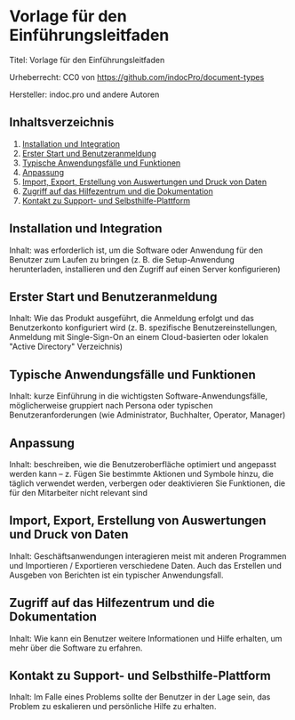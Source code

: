 # Vorlage für den Einführungsleitfaden
Titel: Vorlage für den Einführungsleitfaden

Urheberrecht: CC0 von https://github.com/indocPro/document-types

Hersteller: indoc.pro und andere Autoren

## Inhaltsverzeichnis <a name="toc"></a>
1. [Installation und Integration](#installation)
2. [Erster Start und Benutzeranmeldung](#firststart)
3. [Typische Anwendungsfälle und Funktionen](#usecases)
4. [Anpassung](#customization)
5. [Import, Export, Erstellung von Auswertungen und Druck von Daten](#importexport)
6. [Zugriff auf das Hilfezentrum und die Dokumentation](#linktodocumentation)
6. [Kontakt zu Support- und Selbsthilfe-Plattform](#contactsupport)

## Installation und Integration <a name="installation"></a>
Inhalt: was erforderlich ist, um die Software oder Anwendung für den Benutzer zum Laufen zu bringen (z. B. die Setup-Anwendung herunterladen, installieren und den Zugriff auf einen Server konfigurieren)

## Erster Start und Benutzeranmeldung <a name="firststart"></a>
Inhalt: Wie das Produkt ausgeführt, die Anmeldung erfolgt und das Benutzerkonto konfiguriert wird (z. B. spezifische Benutzereinstellungen, Anmeldung mit Single-Sign-On an einem Cloud-basierten oder lokalen "Active Directory" Verzeichnis)

## Typische Anwendungsfälle und Funktionen <a name="usecases"></a>
Inhalt: kurze Einführung in die wichtigsten Software-Anwendungsfälle, möglicherweise gruppiert nach Persona oder typischen Benutzeranforderungen (wie Administrator, Buchhalter, Operator, Manager)

## Anpassung <a name="customization"></a>
Inhalt: beschreiben, wie die Benutzeroberfläche optimiert und angepasst werden kann – z. Fügen Sie bestimmte Aktionen und Symbole hinzu, die täglich verwendet werden, verbergen oder deaktivieren Sie Funktionen, die für den Mitarbeiter nicht relevant sind

## Import, Export, Erstellung von Auswertungen und Druck von Daten <a name="importexport"></a>
Inhalt: Geschäftsanwendungen interagieren meist mit anderen Programmen und Importieren / Exportieren verschiedene Daten. Auch das Erstellen und Ausgeben von Berichten ist ein typischer Anwendungsfall.

## Zugriff auf das Hilfezentrum und die Dokumentation <a name="linktodocumentation"></a>
Inhalt: Wie kann ein Benutzer weitere Informationen und Hilfe erhalten, um mehr über die Software zu erfahren.

## Kontakt zu Support- und Selbsthilfe-Plattform <a name="contactsupport"></a>
Inhalt: Im Falle eines Problems sollte der Benutzer in der Lage sein, das Problem zu eskalieren und persönliche Hilfe zu erhalten.
